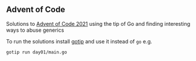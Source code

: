 ## Advent of Code 

Solutions to [Advent of Code 2021](https://adventofcode.com/2021) using the tip of Go and finding interesting ways to abuse generics

To run the solutions install [gotip](https://pkg.go.dev/golang.org/dl/gotip) and use it instead of `go` e.g.

```
gotip run day01/main.go
```
